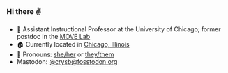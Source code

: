 ### Hi there :v:

- :briefcase: Assistant Instructional Professor at the University of Chicago; former postdoc in the [MOVE Lab](https://github.com/move-ucsb)
- :house: Currently located in [Chicago, Illinois](https://www.openstreetmap.org/#map=12/41.8341/-87.7321)
- 💬 Pronouns: [she/her](http://mypronouns.org/she) or [they/them](http://mypronouns.org/they)
- Mastodon: [@crysb@fosstodon.org](https://fosstodon.org/@crysb)

<!--
**crysb/crysb** is a ✨ _special_ ✨ repository because its `README.md` (this file) appears on your GitHub profile.

Here are some ideas to get you started:

- 🔭 I’m currently working on ...
- 🌱 I’m currently learning ...
- 👯 I’m looking to collaborate on ...
- 🤔 I’m looking for help with ...
- 💬 Ask me about ...
- 📫 How to reach me: ...
- 😄 Pronouns: ...
- ⚡ Fun fact: ...
-->
